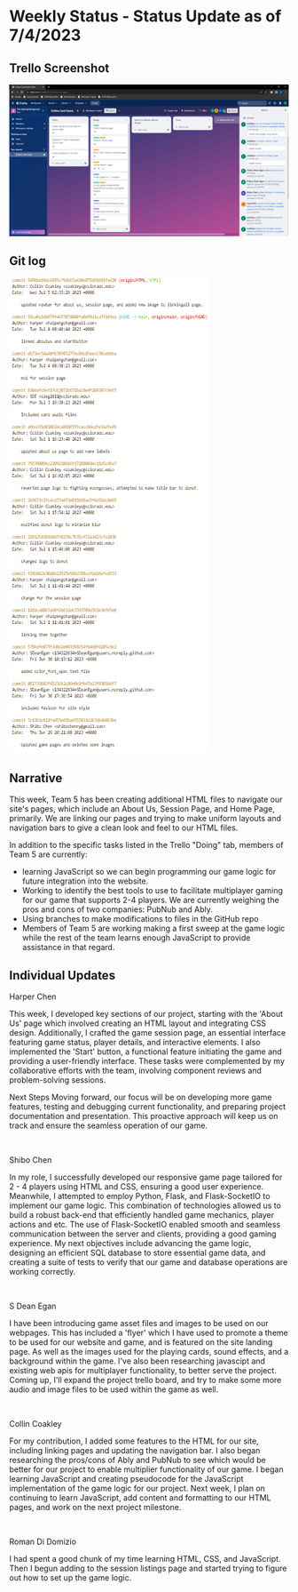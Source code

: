 # Weekly Status - Status Update as of 7/4/2023

## Trello Screenshot

![Trello Screenshot July 4, 2023](20230704_Trello_Screenshot.png)

## Git log
![Git Log July 4, 2023](20230704_Git_log.png)

## Narrative

This week, Team 5 has been creating additional HTML files to navigate our site's pages, which include an About Us, Session Page, and Home Page, primarily. We are linking our pages and trying to make uniform layouts and navigation bars to give a clean look and feel to our HTML files.

In addition to the specific tasks listed in the Trello "Doing" tab, members of Team 5 are currently:
* learning JavaScript so we can begin programming our game logic for future integration into the website. 
* Working to identify the best tools to use to facilitate multiplayer gaming for our game that supports 2-4 players. We are currently weighing the pros and cons of two companies: PubNub and Ably. 
* Using branches to make modifications to files in the GitHub repo
* Members of Team 5 are working making a first sweep at the game logic while the rest of the team learns enough JavaScript to provide assistance in that regard.

## Individual Updates

Harper Chen

This week, I developed key sections of our project, starting with the 'About Us' page which involved creating an HTML layout and integrating CSS design. Additionally, I crafted the game session page, an essential interface featuring game status, player details, and interactive elements. I also implemented the 'Start' button, a functional feature initiating the game and providing a user-friendly interface. These tasks were complemented by my collaborative efforts with the team, involving component reviews and problem-solving sessions.

Next Steps
Moving forward, our focus will be on developing more game features, testing and debugging current functionality, and preparing project documentation and presentation. This proactive approach will keep us on track and ensure the seamless operation of our game.

<br>

Shibo Chen

In my role, I successfully developed our responsive game page tailored for 2 - 4 players using HTML and CSS, ensuring a good user experience. Meanwhile, I attempted to employ Python, Flask, and Flask-SocketIO to implement our game logic. This combination of technologies allowed us to build a robust back-end that efficiently handled game mechanics, player actions and etc. The use of Flask-SocketIO enabled smooth and seamless communication between the server and clients, providing a good gaming experience. My next objectives include advancing the game logic, designing an efficient SQL database to store essential game data, and creating a suite of tests to verify that our game and database operations are working correctly. 

<br>

S Dean Egan

I have been introducing game asset files and images to be used on our webpages. This has included a 'flyer' which I have used to promote a theme to be used for our website and game, and is featured on the site landing page. As well as the images used for the playing cards, sound effects, and a background within the game. I've also been researching javascipt and existing web apis for multiplayer functionality, to better serve the project. Coming up, I'll expand the project trello board, and try to make some more audio and image files to be used within the game as well.

<br>

Collin Coakley

For my contribution, I added some features to the HTML for our site, including linking pages and updating the navigation bar. I also began researching the pros/cons of Ably and PubNub to see which would be better for our project to enable multiplier functionality of our game. I began learning JavaScript and creating pseudocode for the JavaScript implementation of the game logic for our project. Next week, I plan on continuing to learn JavaScript, add content and formatting to our HTML pages, and work on the next project milestone.

<br>

Roman Di Domizio

I had spent a good chunk of my time learning HTML, CSS, and JavaScript. Then I begun adding to the session listings page and started trying to figure out how to set up the game logic.

<br>
